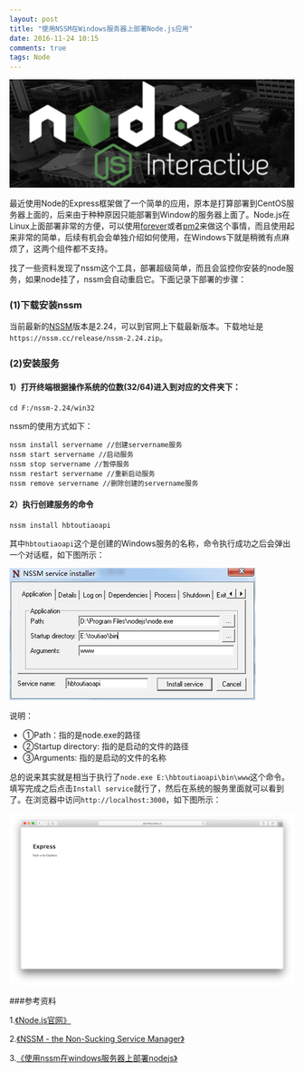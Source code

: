 ```yaml
---
layout: post
title: "使用NSSM在Windows服务器上部署Node.js应用"
date: 2016-11-24 10:15
comments: true
tags: Node
---
```


![node-logo.png](/images/nssm-node-deploy/node-logo.png)

最近使用Node的Express框架做了一个简单的应用，原本是打算部署到CentOS服务器上面的，后来由于种种原因只能部署到Window的服务器上面了。Node.js在Linux上面部署非常的方便，可以使用[forever](https://github.com/foreverjs/forever)或者[pm2](https://github.com/unitech/pm2)来做这个事情，而且使用起来非常的简单，后续有机会会单独介绍如何使用，在Windows下就是稍微有点麻烦了，这两个组件都不支持。

找了一些资料发现了nssm这个工具，部署超级简单，而且会监控你安装的node服务，如果node挂了，nssm会自动重启它。下面记录下部署的步骤：

### (1)下载安装nssm

当前最新的[NSSM](https://nssm.cc)版本是2.24，可以到官网上下载最新版本。下载地址是`https://nssm.cc/release/nssm-2.24.zip`。

### (2)安装服务

#### 1）打开终端根据操作系统的位数(32/64)进入到对应的文件夹下：

```
cd F:/nssm-2.24/win32
```

nssm的使用方式如下：

```
nssm install servername //创建servername服务
nssm start servername //启动服务
nssm stop servername //暂停服务
nssm restart servername //重新启动服务
nssm remove servername //删除创建的servername服务
```

#### 2）执行创建服务的命令

```
nssm install hbtoutiaoapi
```

其中`hbtoutiaoapi`这个是创建的Windows服务的名称，命令执行成功之后会弹出一个对话框，如下图所示：

![nssm-install.png](/images/nssm-node-deploy/nssm-install.png)

说明：

- ①Path：指的是node.exe的路径
- ②Startup directory: 指的是启动的文件的路径
- ③Arguments: 指的是启动的文件的名称

总的说来其实就是相当于执行了`node.exe E:\hbtoutiaoapi\bin\www`这个命令。填写完成之后点击`Install service`就行了，然后在系统的服务里面就可以看到了。在浏览器中访问`http://localhost:3000`，如下图所示：

![preview.png](/images/nssm-node-deploy/preview.png)

###参考资料

1.[《Node.js官网》](https://nodejs.org/en/)

2.[《NSSM - the Non-Sucking Service Manager》](http://nssm.cc)

3.[《使用nssm在windows服务器上部署nodejs》](https://my.oschina.net/u/1582119/blog/316069)
